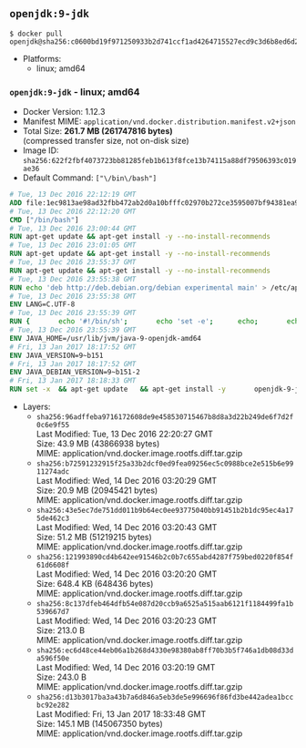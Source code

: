 ## `openjdk:9-jdk`

```console
$ docker pull openjdk@sha256:c0600bd19f971250933b2d741ccf1ad4264715527ecd9c3d6b8ed6d2718ba84b
```

-	Platforms:
	-	linux; amd64

### `openjdk:9-jdk` - linux; amd64

-	Docker Version: 1.12.3
-	Manifest MIME: `application/vnd.docker.distribution.manifest.v2+json`
-	Total Size: **261.7 MB (261747816 bytes)**  
	(compressed transfer size, not on-disk size)
-	Image ID: `sha256:622f2fbf4073723bb81285feb1b613f8fce13b74115a88df79506393c019ae36`
-	Default Command: `["\/bin\/bash"]`

```dockerfile
# Tue, 13 Dec 2016 22:12:19 GMT
ADD file:1ec9813ae98ad32fbb472ab2d0a10bfffc02970b272ce3595007bf94381ea99d in / 
# Tue, 13 Dec 2016 22:12:20 GMT
CMD ["/bin/bash"]
# Tue, 13 Dec 2016 23:00:44 GMT
RUN apt-get update && apt-get install -y --no-install-recommends 		ca-certificates 		curl 		wget 	&& rm -rf /var/lib/apt/lists/*
# Tue, 13 Dec 2016 23:01:05 GMT
RUN apt-get update && apt-get install -y --no-install-recommends 		bzr 		git 		mercurial 		openssh-client 		subversion 				procps 	&& rm -rf /var/lib/apt/lists/*
# Tue, 13 Dec 2016 23:55:37 GMT
RUN apt-get update && apt-get install -y --no-install-recommends 		bzip2 		unzip 		xz-utils 	&& rm -rf /var/lib/apt/lists/*
# Tue, 13 Dec 2016 23:55:38 GMT
RUN echo 'deb http://deb.debian.org/debian experimental main' > /etc/apt/sources.list.d/experimental.list
# Tue, 13 Dec 2016 23:55:38 GMT
ENV LANG=C.UTF-8
# Tue, 13 Dec 2016 23:55:39 GMT
RUN { 		echo '#!/bin/sh'; 		echo 'set -e'; 		echo; 		echo 'dirname "$(dirname "$(readlink -f "$(which javac || which java)")")"'; 	} > /usr/local/bin/docker-java-home 	&& chmod +x /usr/local/bin/docker-java-home
# Tue, 13 Dec 2016 23:55:39 GMT
ENV JAVA_HOME=/usr/lib/jvm/java-9-openjdk-amd64
# Fri, 13 Jan 2017 18:17:52 GMT
ENV JAVA_VERSION=9~b151
# Fri, 13 Jan 2017 18:17:52 GMT
ENV JAVA_DEBIAN_VERSION=9~b151-2
# Fri, 13 Jan 2017 18:18:33 GMT
RUN set -x 	&& apt-get update 	&& apt-get install -y 		openjdk-9-jdk-headless="$JAVA_DEBIAN_VERSION" 	&& rm -rf /var/lib/apt/lists/* 	&& [ "$JAVA_HOME" = "$(docker-java-home)" ]
```

-	Layers:
	-	`sha256:96adffeba9716172608de9e458530715467b8d8a3d22b249de6f7d2f0c6e9f55`  
		Last Modified: Tue, 13 Dec 2016 22:20:27 GMT  
		Size: 43.9 MB (43866938 bytes)  
		MIME: application/vnd.docker.image.rootfs.diff.tar.gzip
	-	`sha256:b72591232915f25a33b2dcf0ed9fea09256ec5c0988bce2e515b6e9911274adc`  
		Last Modified: Wed, 14 Dec 2016 03:20:29 GMT  
		Size: 20.9 MB (20945421 bytes)  
		MIME: application/vnd.docker.image.rootfs.diff.tar.gzip
	-	`sha256:43e5ec7de751dd011b9b64ec0ee93775040bb91451b2b1dc95ec4a175de462c3`  
		Last Modified: Wed, 14 Dec 2016 03:20:43 GMT  
		Size: 51.2 MB (51219215 bytes)  
		MIME: application/vnd.docker.image.rootfs.diff.tar.gzip
	-	`sha256:121993890cd4b642ee91546b2c0b7c655abd4287f759bed0220f854f61d6608f`  
		Last Modified: Wed, 14 Dec 2016 03:20:20 GMT  
		Size: 648.4 KB (648436 bytes)  
		MIME: application/vnd.docker.image.rootfs.diff.tar.gzip
	-	`sha256:8c137dfeb464dfb54e087d20ccb9a6525a515aab6121f1184499fa1b539667d7`  
		Last Modified: Wed, 14 Dec 2016 03:20:23 GMT  
		Size: 213.0 B  
		MIME: application/vnd.docker.image.rootfs.diff.tar.gzip
	-	`sha256:ec6d48ce44eb06a1b268d4330e98380ab8ff70b3b5f746a1db08d33da596f50e`  
		Last Modified: Wed, 14 Dec 2016 03:20:19 GMT  
		Size: 243.0 B  
		MIME: application/vnd.docker.image.rootfs.diff.tar.gzip
	-	`sha256:d13b3017ba3a43b7a6d846a5eb3de5e996696f86fd3be442adea1bccbc92e282`  
		Last Modified: Fri, 13 Jan 2017 18:33:48 GMT  
		Size: 145.1 MB (145067350 bytes)  
		MIME: application/vnd.docker.image.rootfs.diff.tar.gzip
